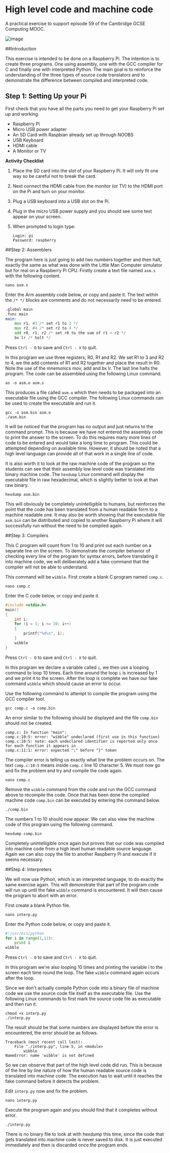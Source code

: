 High level code and machine code
=============
A practical exercise to support episode 59 of the Cambridge GCSE Computing MOOC.

![image](./images/cover.jpg "Cover Image")

##Introduction

This exercise is intended to be done on a Raspberry Pi.  The intention is to create three programs.  One using assembly, one with the GCC compiler for C and finally one with interpreted Python.  The main goal is to reinforce the understanding of the three types of source code translators and to demonstrate the difference between compiled and interpreted code.

## Step 1: Setting Up your Pi
First check that you have all the parts you need to get your Raspberry Pi set up and working.

- Raspberry Pi
- Micro USB power adapter
- An SD Card with Raspbian already set up through NOOBS
- USB Keyboard
- HDMI cable
- A Monitor or TV

**Activity Checklist**

1.	Place the SD card into the slot of your Raspberry Pi. It will only fit one way so be careful not to break the card. 
2.	Next connect the HDMI cable from the monitor (or TV) to the HDMI port on the Pi and turn on your monitor. 
3.	Plug a USB keyboard into a USB slot on the Pi.
4.	Plug in the micro USB power supply and you should see some text appear on your screen.
5.	When prompted to login type:

	```
	Login: pi
	Password: raspberry
	```

##Step 2: Assemblers

The program here is just going to add two numbers together and then halt, exactly the same as what was done with the Little Man Computer simulator but for real on a Raspberry Pi CPU.  Firstly create a text file named `asm.s` with the following content.

`nano asm.s`

Enter the Arm assembly code below, or copy and paste it.  The text within the `/* */` blocks are comments and do not necessarily need to be entered.

```asm
.global main
.func main
main:
	mov r1, #3 /* set r1 to 3 */
	mov r2, #4 /* set r2 to 4 */
	add r0, r1, r2 /* set r0 to the sum of r1 + r2 */
	bx lr /* halt */
```

Press `Ctrl - O` to save and `Ctrl - X` to quit.

In this program we use three registers; R0, R1 and R2.  We set R1 to 3 and R2 to 4, we the add contents of R1 and R2 together and place the result in R0.  Note the use of the mnemonics mov, add and bx lr.  The last line halts the program.  The code can be assembled using the following Linux command.

`as -o asm.o asm.s`

This produces a file called `asm.o` which then needs to be packaged into an executable file using the GCC compiler.  The following Linux commands can be used to create the executable and run it.

```
gcc -o asm.bin asm.o
./asm.bin
```

It will be noticed that the program has no output and just returns to the command prompt.  This is because we have not entered the assembly code to print the answer to the screen.  To do this requires many more lines of code to be entered and would take a long time to program.  This could be attempted depending on available time.  However, it should be noted that a high level language can provide all of that work in a single line of code.

It is also worth it to look at the raw machine code of the program so the students can see that their assembly low level code was translated into binary machine code.  The `hexdump` Linux command will display the executable file in raw hexadecimal, which is slightly better to look at than raw binary.

`hexdump asm.bin`

This will obviously be completely unintelligible to humans, but reinforces the point that the code has been translated from a human readable form to a machine readable one.  It may also be worth showing that the executable file `asm.bin` can be distributed and copied to another Raspberry Pi where it will successfully run without the need to be compiled again.

##Step 3: Compilers

This C program will count from 1 to 10 and print out each number on a separate line on the screen.  To demonstrate the compiler behavior of checking every line of the program for syntax errors, before translating it into machine code, we will deliberately add a fake command that the compiler will not be able to understand.

This command will be `wibble`.  First create a blank C program named `comp.c`.

`nano comp.c`

Enter the C code below, or copy and paste it.

```c
#include <stdio.h>
main()
{
	int i;
	for (i = 1; i <= 10; i++)
	{
		printf("%d\n", i);
	}
	wibble
}
```

Press `Ctrl - O` to save and `Ctrl - X` to quit.

In this program we declare a variable called `i`, we then use a looping command to loop 10 times.  Each time around the loop `i` is increased by 1 and we print it to the screen.  After the loop is complete we have our fake command `wibble` which should cause an error to occur.

Use the following command to attempt to compile the program using the GCC compiler tool.

`gcc comp.c -o comp.bin`

An error similar to the following should be displayed and the file `comp.bin` should not be created.

```
comp.c: In function "main":
comp.c:10:5: error: "wibble" undeclared (first use in this function)
comp.c:10:5: note: each undeclared identifier is reported only once for each function it appears in
comp.c:11:1: error: expected ";" before "}" token
```

The compiler error is telling us exactly what line the problem occurs on.  The text `comp.c:10:5` means inside `comp.c` line 10 character 5.  We must now go and fix the problem and try and compile the code again.  

`nano comp.c`

Remove the `wibble` command from the code and run the GCC command above to recompile the code.  Once that has been done the compiled machine code `comp.bin` can be executed by entering the command below.

`./comp.bin`

The numbers 1 to 10 should now appear.  We can also view the machine code of this program using the following command.

`hexdump comp.bin`

Completely unintelligible once again but proves that our code was compiled into machine code from a high level human readable source language.  Again we can also copy the file to another Raspberry Pi and execute if it seems necessary.

##Step 4: Interpreters

We will now use Python, which is an interpreted language, to do exactly the same exercise again.  This will demonstrate that part of the program code will run up until the fake `wibble` command is encountered.  It will then cause the program to abort with an error.

First create a blank Python file.

`nano interp.py`

Enter the Python code below, or copy and paste it.

```python
#!/usr/bin/python
for i in range(1,11):
	print i
wibble
```

Press `Ctrl - O` to save and `Ctrl - X` to quit.

In this program we're also looping 10 times and printing the variable i to the screen each time round the loop.  The fake `wibble` command again occurs after the loop.

Since we don't actually compile Python code into a binary file of machine code we use the source code file itself as the executable file.  Use the following Linux commands to first mark the source code file as executable and then run it.

```
chmod +x interp.py
./interp.py
```

The result should be that some numbers are displayed before the error is encountered, the error should be as follows.

```
Traceback (most recent call last):
	File "./interp.py", line 5, in <module>
		wibble
NameError: name 'wibble' is not defined
```

So we can observe that part of the high level code did run.  This is because of the line by line nature of how the human readable source code is translated into machine code.  The execution has to wait until it reaches the fake command before it detects the problem.

Edit `interp.py` now and fix the problem.  

`nano interp.py`

Execute the program again and you should find that it completes without error.

`./interp.py`

There is no binary file to look at with hexdump this time, since the code that gets translated into machine code is never saved to disk.  It is just executed immediately and then is discarded once the program ends.
